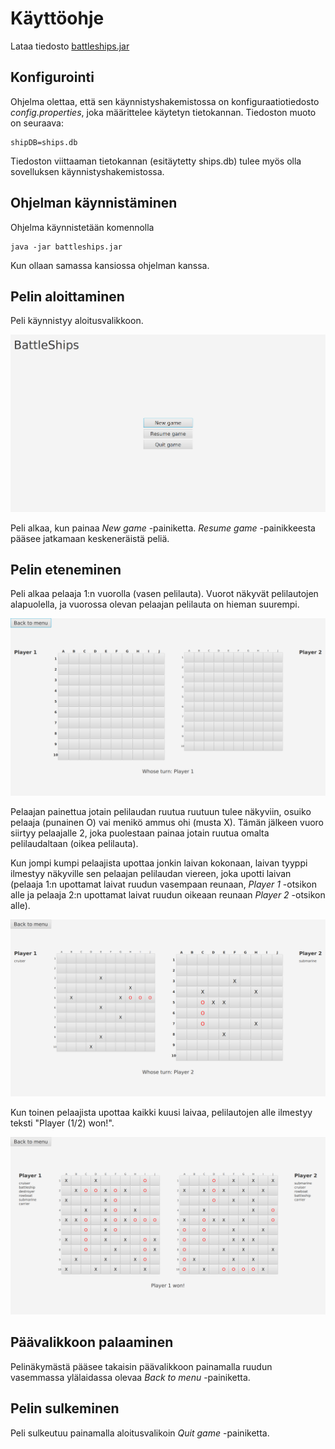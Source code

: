 # Käyttöohje

Lataa tiedosto [battleships.jar](https://github.com/Miniaya/ot-harjoitustyo/releases/tag/loppupalautus)

## Konfigurointi

Ohjelma olettaa, että sen käynnistyshakemistossa on konfiguraatiotiedosto _config.properties_, joka määrittelee käytetyn tietokannan. Tiedoston muoto on seuraava:

```
shipDB=ships.db
```
Tiedoston viittaaman tietokannan (esitäytetty ships.db) tulee myös olla sovelluksen käynnistyshakemistossa.

## Ohjelman käynnistäminen

Ohjelma käynnistetään komennolla

```
java -jar battleships.jar
```

Kun ollaan samassa kansiossa ohjelman kanssa.

## Pelin aloittaminen

Peli käynnistyy aloitusvalikkoon.

![alt_text](https://github.com/Miniaya/ot-harjoitustyo/blob/master/dokumentaatio/kuvat/aloitus.png)

Peli alkaa, kun painaa _New game_ -painiketta. _Resume game_ -painikkeesta pääsee jatkamaan keskeneräistä peliä.

## Pelin eteneminen

Peli alkaa pelaaja 1:n vuorolla (vasen pelilauta). Vuorot näkyvät pelilautojen alapuolella, ja vuorossa olevan pelaajan pelilauta on hieman suurempi. 

![alt_text](https://github.com/Miniaya/ot-harjoitustyo/blob/master/dokumentaatio/kuvat/alku.png)

Pelaajan painettua jotain pelilaudan ruutua ruutuun tulee näkyviin, osuiko pelaaja (punainen O) vai menikö ammus ohi (musta X). Tämän jälkeen vuoro siirtyy pelaajalle 2, joka puolestaan painaa jotain ruutua omalta pelilaudaltaan (oikea pelilauta).

Kun jompi kumpi pelaajista upottaa jonkin laivan kokonaan, laivan tyyppi ilmestyy näkyville sen pelaajan pelilaudan viereen, joka upotti laivan (pelaaja 1:n upottamat laivat ruudun vasempaan reunaan, _Player 1_ -otsikon alle ja pelaaja 2:n upottamat laivat ruudun oikeaan reunaan _Player 2_ -otsikon alle). 

![alt_text](https://github.com/Miniaya/ot-harjoitustyo/blob/master/dokumentaatio/kuvat/kesken.png)

Kun toinen pelaajista upottaa kaikki kuusi laivaa, pelilautojen alle ilmestyy teksti "Player (1/2) won!".

![alt_text](https://github.com/Miniaya/ot-harjoitustyo/blob/master/dokumentaatio/kuvat/loppu.png)

## Päävalikkoon palaaminen

Pelinäkymästä pääsee takaisin päävalikkoon painamalla ruudun vasemmassa ylälaidassa olevaa _Back to menu_ -painiketta.

## Pelin sulkeminen

Peli sulkeutuu painamalla aloitusvalikoin _Quit game_ -painiketta.
